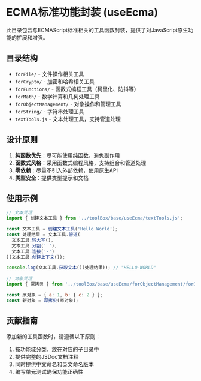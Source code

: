 # ECMA标准功能封装 (useEcma)

此目录包含与ECMAScript标准相关的工具函数封装，提供了对JavaScript原生功能的扩展和增强。

## 目录结构

- `forFile/` - 文件操作相关工具
- `forCrypto/` - 加密和哈希相关工具
- `forFunctions/` - 函数式编程工具（柯里化、防抖等）
- `forMath/` - 数学计算和几何处理工具
- `forObjectManagement/` - 对象操作和管理工具
- `forString/` - 字符串处理工具
- `textTools.js` - 文本处理工具，支持管道处理

## 设计原则

1. **纯函数优先**：尽可能使用纯函数，避免副作用
2. **函数式风格**：采用函数式编程风格，支持组合和管道处理
3. **零依赖**：尽量不引入外部依赖，使用原生API
4. **类型安全**：提供类型提示和文档

## 使用示例

```javascript
// 文本处理
import { 创建文本工具 } from '../toolBox/base/useEcma/textTools.js';

const 文本工具 = 创建文本工具('Hello World');
const 处理结果 = 文本工具.管道(
  文本工具.转大写(),
  文本工具.分割(' '),
  文本工具.连接('-')
)(文本工具.创建上下文());

console.log(文本工具.获取文本()(处理结果)); // "HELLO-WORLD"

// 对象处理
import { 深拷贝 } from '../toolBox/base/useEcma/forObjectManagement/forDeepCopy.js';

const 原对象 = { a: 1, b: { c: 2 } };
const 新对象 = 深拷贝(原对象);
```

## 贡献指南

添加新的工具函数时，请遵循以下原则：

1. 按功能域分类，放在对应的子目录中
2. 提供完整的JSDoc文档注释
3. 同时提供中文命名和英文命名版本
4. 编写单元测试确保功能正确性 